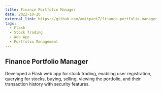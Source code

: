 ```yaml
---
title: Finance Portfolio Manager
date: 2022-10-26
external_link: https://github.com/amitpant7/finance-portfolio-manager
tags:
  - Flask
  - Stock Trading
  - Web App
  - Portfolio Management
---
```


## Finance Portfolio Manager

Developed a Flask web app for stock trading, enabling user registration, querying for stocks, buying, selling, viewing the portfolio, and their transaction history with security features.


